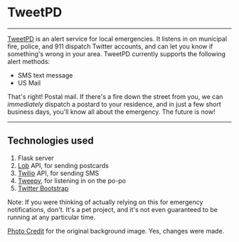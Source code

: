 # TweetPD

----

[TweetPD](http://www.tweetpd.com) is an alert service for local emergencies. It
listens in on municipal fire, police, and 911 dispatch Twitter accounts, and can
let you know if something's wrong in your area. TweetPD currently supports the
following alert methods:

* SMS text message 
* US Mail

That's right! Postal mail. If there's a fire down the street from you, we can
*immediately* dispatch a postard to your residence, and in just a few short
business days, you'll know all about the emergency. The future is now!


----
## Technologies used
1. Flask server
2. [Lob](https://www.lob.com) API, for sending postcards
3. [Twilio](https://www.twilio.com) API, for sending SMS
4. [Tweepy](https://github.com/tweepy/tweepy), for listening in on the po-po
5. [Twitter Bootstrap](http://http://getbootstrap.com)

Note: If you were thinking of actually relying on this for emergency
notifications, don't. It's a pet project, and it's not even guaranteed to be
running at any particular time.

[Photo Credit](https://flic.kr/p/7KADUp) for the original background image. Yes,
changes were made.
